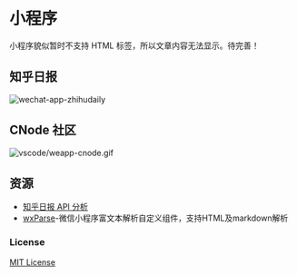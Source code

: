 # 小程序

小程序貌似暂时不支持 HTML 标签，所以文章内容无法显示。待完善！

## 知乎日报

![wechat-app-zhihudaily](http://oaz5uxplb.bkt.clouddn.com/blog/weapp-demo.gif)

## CNode 社区

![vscode/weapp-cnode.gif](http://oaz5uxplb.bkt.clouddn.com/vscode/weapp-cnode.gif)

## 资源

- [知乎日报 API 分析](https://github.com/izzyleung/ZhihuDailyPurify/wiki/%E7%9F%A5%E4%B9%8E%E6%97%A5%E6%8A%A5-API-%E5%88%86%E6%9E%90)
- [wxParse](https://github.com/icindy/wxParse)-微信小程序富文本解析自定义组件，支持HTML及markdown解析

### License

[MIT License](https://github.com/coderfe/weapp/blob/master/LICENSE)
